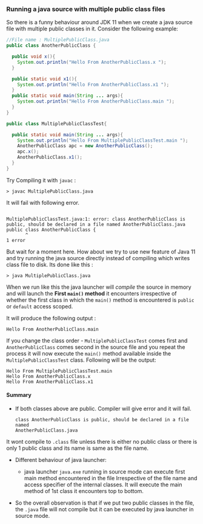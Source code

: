 ### Running a java source with multiple public class files

So there is a funny behaviour around JDK 11 when we create a java source file with multiple public classes in it.
Consider the following example:

```java
//File name : MultiplePublicClass.java
public class AnotherPublicClass { 

  public void x(){
    System.out.println("Hello From AnotherPublicClass.x ");
  }

  public static void x1(){
    System.out.println("Hello From AnotherPublicClass.x1 ");
  }
  public static void main(String ... args){
    System.out.println("Hello From AnotherPublicClass.main ");
  }
}

public class MultiplePublicClassTest{

  public static void main(String ... args){
    System.out.println("Hello From MultiplePublicClassTest.main ");
    AnotherPublicClass apc = new AnotherPublicClass();
    apc.x();
    AnotherPublicClass.x1();
  }
}
```

Try Compiling it with `javac` :  

```dos
> javac MultiplePublicClass.java
```

It will fail with following error.

```dos

MultiplePublicClassTest.java:1: error: class AnotherPublicClass is public, should be declared in a file named AnotherPublicClass.java
public class AnotherPublicClass { 
       ^
1 error
```

But wait for a moment here. How about we try to use new feature of Java 11 and try running the java source directly instead of 
compiling which writes class file to disk. 
Its done like this :

```
> java MultiplePublicClass.java
```

When we run like this the java launcher will _compile_ the source in memory and will launch the **First `main()` method**
it encounters irrespective of whether the first class in which the `main()` method is encountered is `public` or `default` access scoped.

It will produce the following output :
```
Hello From AnotherPublicClass.main 
```
If you change the class order - `MultiplePublicClassTest` comes first and `AnotherPublicClass` comes second in the source file and you repeat the process it will now execute the `main()` method available inside the `MultiplePublicClassTest` class.
Following will be the output:
``` 
Hello From MultiplePublicClassTest.main 
Hello From AnotherPublicClass.x 
Hello From AnotherPublicClass.x1 
```

#### Summary  

* If both classes above are public. Compiler will give error and it will fail.  
    ```
    class AnotherPublicClass is public, should be declared in a file named 
    AnotherPublicClass.java
    ```
It wont compile to `.class` file unless there is either no public class
or there is only 1 public class and its name is same as the file name.

* Different behaviour of java launcher:
    * java launcher `java.exe` running in source mode can execute first main method
    encountered in the file Irrespective of the file name and access specifier of the internal classes.
    It will execute the main method of 1st class it encounters top to bottom.

* So the overall observation is that if we put two public classes in the file,
the `.java` file will not compile but it can be executed by java launcher in source mode.  

<link href="../utterances.html" rel="import" />  

<!--
<script src="https://utteranc.es/client.js"
        repo="akash11235/akash11235.github.io"
        issue-term="pathname"
        label="post-comment"
        theme="github-dark-orange"
        crossorigin="anonymous"
        async>

</script>
-->